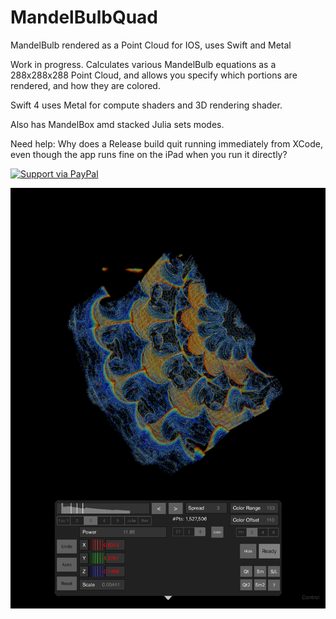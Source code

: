 # MandelBulbQuad
MandelBulb rendered as a Point Cloud for IOS, uses Swift and Metal

Work in progress.
Calculates various MandelBulb equations as a 288x288x288 Point Cloud,
and allows you specify which portions are rendered, and how they are colored.

Swift 4 uses Metal for compute shaders and 3D rendering shader.

Also has MandelBox amd stacked Julia sets modes.

Need help: Why does a Release build quit running immediately from XCode, even though the app runs fine
on the iPad when you run it directly?

[![Support via PayPal](https://cdn.rawgit.com/twolfson/paypal-github-button/1.0.0/dist/button.svg)](https://www.paypal.me/kosalos/)

![Screenshot](MandelBulbQuad.png)
